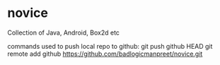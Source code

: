 novice
======

Collection of Java, Android, Box2d etc

commands used to push local repo to github:
git push github HEAD
git remote add github https://github.com/badlogicmanpreet/novice.git
